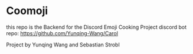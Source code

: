 # Coomoji

this repo is the Backend for the Discord Emoji Cooking Project
discord bot repo: https://github.com/Yunqing-Wang/Carol

Project by Yunqing Wang and Sebastian Strobl
